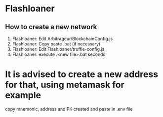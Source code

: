# Flashloaner

## How to create a new network

1. Flashloaner: Edit Arbitrageur/BlockchainConfig.js
2. Flashloaner: Copy paste <file>.bat (if necessary)
4. Flashloaner: Edit Flashloaner/truffle-config.js
5. Flashloaner: execute .\<new file>.bat seconds


# It is advised to create a new address for that, using metamask for example
copy mnemonic, address and PK created and paste in .env file

